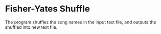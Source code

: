 # Fisher-Yates Shuffle
The program shuffles the song names in the input text file, and outputs the shuffled into new text file. 
